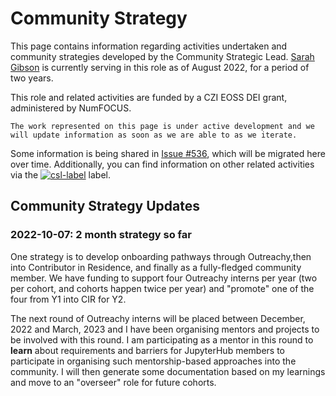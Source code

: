 # Community Strategy

This page contains information regarding activities undertaken and community strategies developed by the Community Strategic Lead.
[Sarah Gibson](https://github.com/sgibson91) is currently serving in this role as of August 2022, for a period of two years.

This role and related activities are funded by a CZI EOSS DEI grant, administered by NumFOCUS.

```{admonition} Work in Progress
The work represented on this page is under active development and we will update information as soon as we are able to as we iterate.
```

Some information is being shared in [Issue #536](https://github.com/jupyterhub/team-compass/issues/536), which will be migrated here over time.
Additionally, you can find information on other related activities via the [![csl-label](https://img.shields.io/github/labels/jupyterhub/team-compass/community-strategic-lead)](https://github.com/jupyterhub/team-compass/issues?q=label%3Acommunity-strategic-lead) label.

## Community Strategy Updates

### 2022-10-07: 2 month strategy so far

One strategy is to develop onboarding pathways through Outreachy,then into Contributor in Residence, and finally as a fully-fledged community member.
We have funding to support four Outreachy interns per year (two per cohort, and cohorts happen twice per year) and "promote" one of the four from Y1 into CIR for Y2.

The next round of Outreachy interns will be placed between December, 2022 and March, 2023 and I have been organising mentors and projects to be involved with this round.
I am participating as a mentor in this round to **learn** about requirements and barriers for JupyterHub members to participate in organising such mentorship-based approaches into the community.
I will then generate some documentation based on my learnings and move to an "overseer" role for future cohorts.
